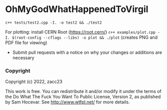 OhMyGodWhatHappenedToVirgil
==============================

`c++ tests/test2.cpp -I. -o test2 && ./test2`

For plotting: 
install CERN Root (https://root.cern/)
`c++ examples/plot.cpp -I. $(root-config --cflags --libs) -o plot && ./plot`
(creates PNG and PDF file for viewing)

* Submit pull requests with a notice on why your changes or additions are necessary

### Copyright

Copyright (c) 2022, zacc23

This work is free. You can redistribute it and/or modify it under the
terms of the Do What The Fuck You Want To Public License, Version 2,
as published by Sam Hocevar. See http://www.wtfpl.net/ for more details.
